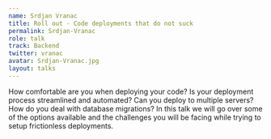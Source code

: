 ```yaml
---
name: Srdjan Vranac
title: Roll out - Code deployments that do not suck
permalink: Srdjan-Vranac
role: talk
track: Backend
twitter: vranac
avatar: Srdjan-Vranac.jpg
layout: talks
---
```


How comfortable are you when deploying your code? Is your deployment process streamlined and automated? Can you deploy to multiple servers? How do you deal with database migrations? In this talk we will go over some of the options available and the challenges you will be facing while trying to setup frictionless deployments.
